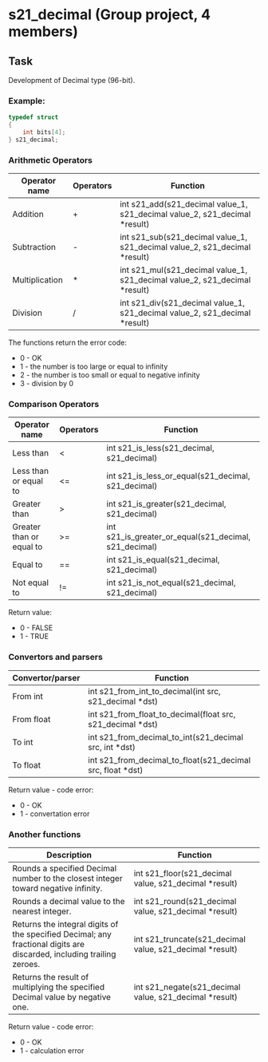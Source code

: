 # s21_decimal (Group project, 4 members)

## Task
Development of Decimal type (96-bit).

### Example:

```c
typedef struct 
{
    int bits[4];
} s21_decimal;
```

### Arithmetic Operators

| Operator name  | Operators | Function                                                                   |
| -------------- | --------- | -------------------------------------------------------------------------- |
| Addition       | +         | int s21_add(s21_decimal value_1, s21_decimal value_2, s21_decimal *result) |
| Subtraction    | -         | int s21_sub(s21_decimal value_1, s21_decimal value_2, s21_decimal *result) |
| Multiplication | *         | int s21_mul(s21_decimal value_1, s21_decimal value_2, s21_decimal *result) |
| Division       | /         | int s21_div(s21_decimal value_1, s21_decimal value_2, s21_decimal *result) |

The functions return the error code:
- 0 - OK
- 1 - the number is too large or equal to infinity
- 2 - the number is too small or equal to negative infinity
- 3 - division by 0

### Comparison Operators

| Operator name            | Operators | Function                                              |
| ------------------------ | --------- | ----------------------------------------------------- |
| Less than                | <         | int s21_is_less(s21_decimal, s21_decimal)             |
| Less than or equal to    | <=        | int s21_is_less_or_equal(s21_decimal, s21_decimal)    |
| Greater than             | >         | int s21_is_greater(s21_decimal, s21_decimal)          |
| Greater than or equal to | >=        | int s21_is_greater_or_equal(s21_decimal, s21_decimal) |
| Equal to                 | ==        | int s21_is_equal(s21_decimal, s21_decimal)            |
| Not equal to             | !=        | int s21_is_not_equal(s21_decimal, s21_decimal)        |

Return value:
- 0 - FALSE
- 1 - TRUE

### Convertors and parsers

| Convertor/parser | Function                                                   |
| ---------------- | ---------------------------------------------------------- |
| From int         | int s21_from_int_to_decimal(int src, s21_decimal *dst)     |
| From float       | int s21_from_float_to_decimal(float src, s21_decimal *dst) |
| To int           | int s21_from_decimal_to_int(s21_decimal src, int *dst)     |
| To float         | int s21_from_decimal_to_float(s21_decimal src, float *dst) |

Return value - code error:
- 0 - OK
- 1 - convertation error

### Another functions

| Description                                                                                                           | Function                                                 |
| --------------------------------------------------------------------------------------------------------------------- | -------------------------------------------------------- |
| Rounds a specified Decimal number to the closest integer toward negative infinity.                                    | int s21_floor(s21_decimal value, s21_decimal *result)    |
| Rounds a decimal value to the nearest integer.                                                                        | int s21_round(s21_decimal value, s21_decimal *result)    |
| Returns the integral digits of the specified Decimal; any fractional digits are discarded, including trailing zeroes. | int s21_truncate(s21_decimal value, s21_decimal *result) |
| Returns the result of multiplying the specified Decimal value by negative one.                                        | int s21_negate(s21_decimal value, s21_decimal *result)   |

Return value - code error:
- 0 - OK
- 1 - calculation error
